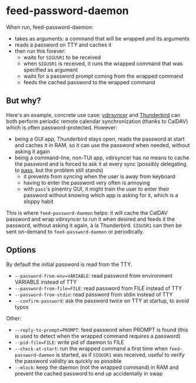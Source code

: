 # feed-password-daemon

When run, feed-password-daemon:

- takes as arguments: a command that will be wrapped and its arguments
- reads a password on TTY and caches it
- then run this forever:
    - waits for `SIGUSR1` to be received
    - when `SIGUSR1` is received, it runs the wrapped command that was specified as argument
    - waits for a password prompt coming from the wrapped command
    - feeds the cached password to the wrapped command

## But why?

Here's an example, concrete use case:
[vdirsyncer](https://vdirsyncer.pimutils.org/en/stable/index.html) and [Thunderbird](https://www.thunderbird.net) can both perform periodic remote calendar synchronization (thanks to CalDAV) which is often password-protected.
However:

- being a GUI app, Thunderbird stays open, reads the password at start and caches it in RAM, so it can use the password when needed, without asking it again
- being a command-line, non-TUI app, vdirsyncer has no means to cache the password and is forced to ask it at every sync (possibly delegating to [pass](https://www.passwordstore.org), but the problem still stands)
    - it prevents from syncing when the user is away from keyboard
    - having to enter the password very often is annoying
    - with `pass`'s pinentry GUI, it might train the user to enter their password without knowing which app is asking for it, which is a sloppy habit

This is where `feed-password-daemon` helps: it will cache the CalDAV password and wrap vdirsyncer to run it when desired and feeds it the password, without asking it again, à la Thunderbird.
`SIGUSR1` can then be sent on-demand to `feed-password-daemon` or periodically.

## Options

By default the initial password is read from the TTY.

- `--password-from-env=VARIABLE`: read password from environment VARIABLE instead of TTY
- `--password-from-file=FILE`: read password from FILE instead of TTY
- `--password-from-stdin`: read password from stdin instead of TTY
- `--confirm-password`: ask the password twice on TTY at startup, to avoid typos

Other:

- `--reply-to-prompt=PROMPT`: feed password when PROMPT is found (this is used to detect when the wrapped command requires a password)
- `--pid-file=FILE`: write pid of daemon to FILE
- `--check-at-start`: run the wrapped command a first time when `feed-password-daemon` is started, as if `SIGUSR1` was received, useful to verify the password validity as quickly as possible
- `--mlock`: keep the daemon (not the wrapped command) in RAM and prevent the cached password to end up accidentally in swap
